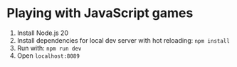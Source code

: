# Playing with JavaScript games

1. Install Node.js 20
2. Install dependencies for local dev server with hot reloading: `npm install`
3. Run with: `npm run dev`
4. Open `localhost:8089`